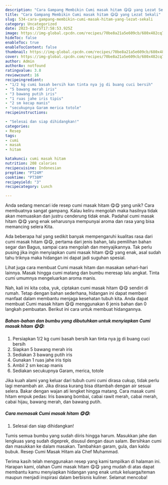 ```yaml
---
description: "Cara Gampang Membikin Cumi masak hitam 😋😋 yang Lezat Sekali"
title: "Cara Gampang Membikin Cumi masak hitam 😋😋 yang Lezat Sekali"
slug: 534-cara-gampang-membikin-cumi-masak-hitam-yang-lezat-sekali
category: Uncategorized
date: 2023-01-25T17:58:53.925Z
image: https://img-global.cpcdn.com/recipes/70be8a21a5e609cb/680x482cq70/cumi-masak-hitam-foto-resep-utama.jpg
hideToc: false
enableToc: true
enableTocContent: false
thumbnail: https://img-global.cpcdn.com/recipes/70be8a21a5e609cb/680x482cq70/cumi-masak-hitam-foto-resep-utama.jpg
cover: https://img-global.cpcdn.com/recipes/70be8a21a5e609cb/680x482cq70/cumi-masak-hitam-foto-resep-utama.jpg
author: Admin
authorAv: notfound
ratingvalue: 3.8
reviewcount: 16
recipeingredient:
- "1/2 kg cumi basah bersih kan tinta nya jg di buang cuci bersih"
- "5 bawang merah iris"
- "3 bawang putih iris"
- "1 ruas jahe iris tipis"
- "2 sm kecap manis"
- "secukupnya Garam merica totole"
recipeinstructions:

- "Selesai dan siap dihidangkan!"
categories:
- Resep
tags:
- cumi
- masak
- hitam

katakunci: cumi masak hitam 
nutrition: 208 calories
recipecuisine: Indonesian
preptime: "PT24M"
cooktime: "PT38M"
recipeyield: "3"
recipecategory: Lunch

---
```





Anda sedang mencari ide resep cumi masak hitam 😋😋 yang unik? Cara membuatnya sangat gampang. Kalau keliru mengolah maka hasilnya tidak akan memuaskan dan justru cenderung tidak enak. Padahal cumi masak hitam 😋😋 yang enak seharusnya mempunyai aroma dan rasa yang bisa memancing selera Kita.





Ada beberapa hal yang sedikit banyak mempengaruhi kualitas rasa dari cumi masak hitam 😋😋, pertama dari jenis bahan, lalu pemilihan bahan segar dan Bagus, sampai cara mengolah dan menyajikannya. Tak perlu pusing jika ingin menyiapkan cumi masak hitam 😋😋 yang enak,      asal sudah tahu triknya maka hidangan ini dapat jadi suguhan spesial.














Lihat juga cara membuat Cumi masak hitam dan masakan sehari-hari lainnya. Masak hingga cumi matang dan bumbu meresap lalu angkat. Tinta cumi umumnya mengeluarkan aroma manis.






Nah, kali ini kita coba, yuk, ciptakan cumi masak hitam 😋😋 sendiri di rumah. Tetap dengan bahan sederhana, hidangan ini dapat memberi manfaat dalam membantu menjaga kesehatan tubuh kita. Anda dapat membuat Cumi masak hitam 😋😋 menggunakan 6 jenis bahan dan 0 langkah pembuatan. Berikut ini cara untuk membuat hidangannya.

<!--inarticleads1-->

##### Bahan-bahan dan bumbu yang dibutuhkan untuk menyiapkan Cumi masak hitam 😋😋:

1. Persiapkan 1/2 kg cumi basah bersih kan tinta nya jg di buang cuci bersih
1. Siapkan 5 bawang merah iris
1. Sediakan 3 bawang putih iris
1. Gunakan 1 ruas jahe iris tipis
1. Ambil 2 sm kecap manis
1. Sediakan secukupnya Garam, merica, totole


Jika kuah alami yang keluar dari tubuh cumi cumi dirasa cukup, tidak perlu lagi menambah air. Jika dirasa kurang bisa ditambah dengan air sesuai selera. Bakar dengan wajan ati lengket hingga matang. Cara masak cumi hitam empuk pedas: Iris bawang bombai, cabai rawit merah, cabai merah, cabai hijau, bawang merah, dan bawang putih. 

<!--inarticleads2-->

##### Cara memasak Cumi masak hitam 😋😋:


1. Selesai dan siap dihidangkan!

Tumis semua bumbu yang sudah diiris hingga harum. Masukkan jahe dan lengkuas yang sudah digeprek, disusul dengan daun salam. Bersihkan cumi dan masukkan ke dalam masakan. Tambahkan garam, gula, dan kaldu bubuk. Resep Cumi Masak Hitam ala Chef Muhammad. 

Terima kasih telah menggunakan resep yang kami tampilkan di halaman ini. Harapan kami, olahan Cumi masak hitam 😋😋 yang mudah di atas dapat membantu kamu menyiapkan hidangan yang enak untuk keluarga/teman maupun menjadi inspirasi dalam berbisnis kuliner. Selamat mencoba!

